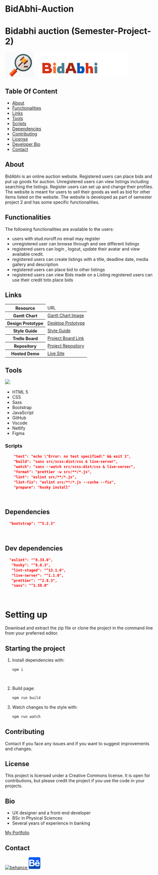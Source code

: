 # BidAbhi-Auction


# Bidabhi auction (Semester-Project-2)

![Homepage Preview](/images/Logo.png)

## Table Of Content

- [About](#about)
- [Functionalities](#functionalities)
- [Links](#links)
- [Tools](#tools)
- [Scripts](#scripts)
- [Dependencies](#dependencies)
- [Contributing](#contributing)
- [License](#license)
- [Developer Bio](#bio)
- [Contact](#contact)

## About

BidAbhi is an online auction website. Registered users can place bids and put up goods for auction. Unregistered users can view listings including searching the listings. Register users can set up and change their profiles.
The website is meant for users to sell their goods as well as bid for other items listed on the website. The website is developed as part of semester project 2 and has some specific functionalities. 

## Functionalities

The following functionalities are available to the users:
- users with stud.noroff.no email may register
- unregistered user can browse through and see different listings
- registered users can login , logout, update their avatar and view available credit. 
- registered users can create listings with a title, deadline date, media gallery and description
- registered users can place bid to other listings
- registered users can view Bids made on a Listing
registered users can use their credit toto place bids


## Links

<table>
  <thead>
    <tr>
      <th>Resource</th>
      <td>URL</td>
    </tr>
  </thead>
  <tbody>
    <tr>
      <th>Gantt Chart</th>
      <td><a href="/images/Semester_Project_2.png">Gantt Chart Image</a></td>
    </tr>
    <tr>
      <th>Design Prototype</th>
      <td><a href="https://www.figma.com/proto/SzkgtJ3iV1BIqEuosMLo1Y/Auction_website?page-id=0%3A1&node-id=1%3A2&viewport=1364%2C893%2C0.38&scaling=contain&starting-point-node-id=1%3A2">Desktop Prototype</a></td> 
    </tr>
    <tr>
      <th>Style Guide</th>
      <td><a href="/images/style.png">Style Guide</a></td>
    </tr>
    <tr>
      <th>Trello Board</th>
      <td><a href="https://trello.com/invite/b/b53Lfgmm/ATTI6272be085fb21157e4485955ac5efc53D4171034/bidabhi">Project Board Link</a></td>
    </tr>
    <tr>
      <th>Repository</th>
      <td><a href="">Project Repository</a></td>
    </tr>
    <tr>
      <th>Hosted Demo</th>
      <td><a href="https://poetic-faloodeh-2fc2da.netlify.app">Live Site</a></td>
    </tr>
  </tbody>
</table>

##  Tools

<img src="https://skillicons.dev/icons?i=html,css,js,sass,bootstrap,github,vscode,netlify,figma"/>

- HTML 5
- CSS
- Sass
- Bootstrap
- JavaScript
- GitHub
- Vscode
- Netlify
- Figma


### Scripts

```json
    "test": "echo \"Error: no test specified\" && exit 1",
    "build": "sass src/scss:dist/css & live-server",
    "watch": "sass --watch src/scss:dist/css & live-server",
    "format": "prettier -w src/**/*.js",
    "lint": "eslint src/**/*.js",
    "lint-fix": "eslint src/**/*.js --cache --fix",
    "prepare": "husky install"
```

</br>

## Dependencies

```json
  "bootstrap": "^5.2.3"
```

</br>

## Dev dependencies

```json
  "eslint": "^8.33.0",
   "husky": "^8.0.3",
   "lint-staged": "^13.1.0",
   "live-server": "^1.1.0",
   "prettier": "^2.8.3",
   "sass": "^1.58.0"
```

</br>



# Setting up

Download and extract the zip file or clone the project in the command line from your preferred editor.

## Starting the project

1. Install dependencies with:

    ```md
    npm i
    ```

</br>

2. Build page:

    ```md
    npm run build
    ```

3. Watch changes to the style with:

   ```md
   npm run watch
   ```

## Contributing

Contact if you face any issues and if you want to suggest improvements and changes.

## License

This project is licensed under a Creative Commons license. It is open for contributions, but please credit the project if you use the code in your  projects.

## Bio
-   UX designer and a front-end developer
-   BSc in Physical Sciences
-   Several years of experience in banking 

<a href="https://stellular-taffy-47ab91.netlify.app">My Portfolio</a>


## Contact 
<a href="https://www.linkedin.com/in/sayeda-chattopadhyay-7b33ba156/" target="_blank"> <img src="https://user-images.githubusercontent.com/83353551/195984318-dc867bbc-1288-4872-ba34-e6a4a7700535.png" alt="behance" width="40" height="40"/> </a> <a href="https://www.behance.net/gallery/111339401/UX-Portfolio" target="_blank"> <img src="https://github.com/devicons/devicon/blob/master/icons/behance/behance-original.svg" alt="behance" width="40" height="40"/> </a>
